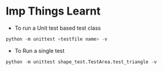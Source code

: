 # Imp Things Learnt

- To run a Unit test based test class

```python
python -m unittest <testfile name> -v
```

- To Run a single test

```python
python -m unittest shape_test.TestArea.test_triangle -v
```
